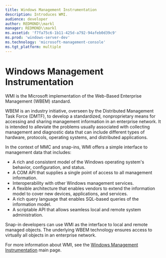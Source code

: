```yaml
---
title: Windows Management Instrumentation
description: Introduces WMI.
audience: developer
author: REDMOND\\markl
manager: REDMOND\\markl
ms.assetid: 'f7fa75c6-1b11-425d-a792-94afeb0d39c9'
ms.prod: 'windows-server-dev'
ms.technology: 'microsoft-management-console'
ms.tgt_platform: multiple
---
```


# Windows Management Instrumentation

WMI is the Microsoft implementation of the Web-Based Enterprise Management (WBEM) standard.

WBEM is an industry initiative, overseen by the Distributed Management Task Force (DMTF), to develop a standardized, nonproprietary means for accessing and sharing management information in an enterprise network. It is intended to alleviate the problems usually associated with collecting management and diagnostic data that can include different types of hardware, protocols, operating systems, and distributed applications.

In the context of MMC and snap-ins, WMI offers a simple interface to management data that includes:

-   A rich and consistent model of the Windows operating system's behavior, configuration, and status.
-   A COM API that supplies a single point of access to all management information.
-   Interoperability with other Windows management services.
-   A flexible architecture that enables vendors to extend the information model to cover new devices, applications, and services.
-   A rich query language that enables SQL-based queries of the information model.
-   A scriptable API that allows seamless local and remote system administration.

Snap-in developers can use WMI as the interface to local and remote managed objects. The underlying WBEM technology ensures access to virtually all objects in an enterprise network.

For more information about WMI, see the [Windows Management Instrumentation](https://msdn.microsoft.com/library/aa394582) main page.

 

 




